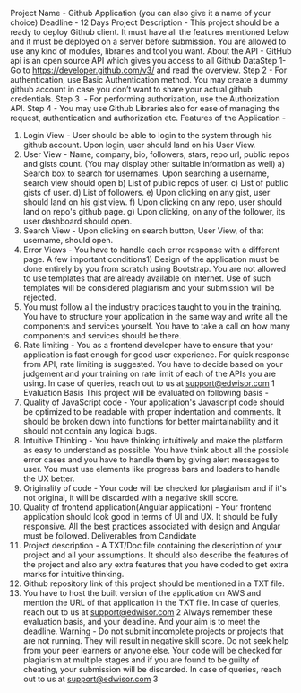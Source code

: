 Project Name - Github Application
(you can also give it a name of your choice)
Deadline - 12 Days
Project Description -
This project should be a ready to deploy Github client. It must have all the
features mentioned below and it must be deployed on a server before
submission. You are allowed to use any kind of modules, libraries and tool you
want.
About the API -
GitHub api is an open source API which gives you access to all Github DataStep
1​- Go to https://developer.github.com/v3/ and read the overview.
Step 2​ - For authentication, use Basic Authentication method. ​You may create a dummy
github account in case you don’t want to share your actual github credentials.
Step 3 ​ - For performing authorization, use the Authorization API.
Step 4​ - You may use Github Libraries also for ease of managing the request,
authentication and authorization etc.
Features of the Application -
1) Login View -​ ​User should be able to login to the system through his github
account. Upon login, user should land on his User View​.
2) User View - ​Name, company, bio, followers, stars, repo url, public repos and
gists count. (You may display other suitable information as well)
a) Search box to search for usernames. Upon searching a username,
search view should open
b) List of public repos of user.
c) List of public gists of user.
d) List of followers.
e) Upon clicking on any gist, user should land on his gist view.
f) Upon clicking on any repo, user should land on repo's github page.
g) Upon clicking, on any of the follower, its user dashboard should open.
3) Search View - ​Upon clicking on search button, User View,​ of that username,
should open.
4) Error Views​ - You have to handle each error response with a different page.
A few important conditions1)
Design of the application must be done entirely by you from scratch using Bootstrap.
You are not allowed to use templates that are already available on internet. Use of such
templates will be considered plagiarism and your submission will be rejected.
2) You must follow all the industry practices taught to you in the training. You have to
structure your application in the same way and write all the components and services
yourself. You have to take a call on how many components and services should be
there.
3) Rate limiting - You as a frontend developer have to ensure that your application is
fast enough for good user experience. For quick response from API, rate limiting is
suggested. You have to decide based on your judgement and your training on rate limit
of each of the APIs you are using.
In case of queries, reach out to us at support@edwisor.com
1
Evaluation Basis
This project will be evaluated on following basis -
1) Quality of JavaScript code - ​Your application's Javascript code should be
optimized to be readable with proper indentation and comments. It should be
broken down into functions for better maintainability and it should not contain any
logical bugs.
2) Intuitive Thinking - ​You have thinking intuitively and make the platform as easy
to understand as possible. You have think about all the possible error cases and
you have to handle them by giving alert messages to user. You must use
elements like progress bars and loaders to handle the UX better.
3) Originality of code - ​Your code will be checked for plagiarism and if it's not
original, it will be discarded with a negative skill score.
4) Quality of frontend application(Angular application) - ​Your frontend
application should look good in terms of UI and UX. It should be fully responsive.
All the best practices associated with design and Angular must be followed.
Deliverables from Candidate
1) Project description - A TXT/Doc file containing the description of your project
and all your assumptions. It should also describe the features of the project and
also any extra features that you have coded to get extra marks for intuitive
thinking.
2) Github repository link of this project should be mentioned in a TXT file.
3) You have to host the built version of the application on AWS and mention the
URL of that application in the TXT file.
In case of queries, reach out to us at support@edwisor.com
2
Always remember these evaluation basis, and your deadline. And your aim is to
meet the deadline.
Warning​ - Do not submit incomplete projects or projects that are not running. They will
result in negative skill score. Do not seek help from your peer learners or anyone else.
Your code will be checked for plagiarism at multiple stages and if you are found to be
guilty of cheating, your submission will be discarded.
In case of queries, reach out to us at support@edwisor.com
3
